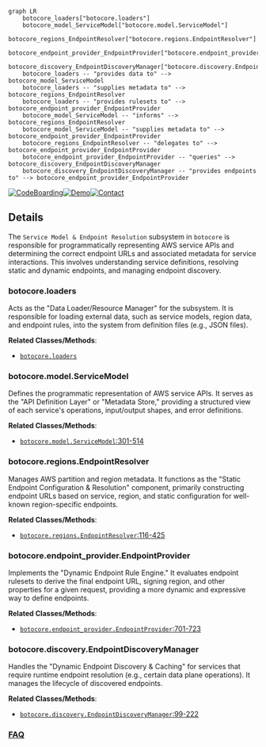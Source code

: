 ```mermaid
graph LR
    botocore_loaders["botocore.loaders"]
    botocore_model_ServiceModel["botocore.model.ServiceModel"]
    botocore_regions_EndpointResolver["botocore.regions.EndpointResolver"]
    botocore_endpoint_provider_EndpointProvider["botocore.endpoint_provider.EndpointProvider"]
    botocore_discovery_EndpointDiscoveryManager["botocore.discovery.EndpointDiscoveryManager"]
    botocore_loaders -- "provides data to" --> botocore_model_ServiceModel
    botocore_loaders -- "supplies metadata to" --> botocore_regions_EndpointResolver
    botocore_loaders -- "provides rulesets to" --> botocore_endpoint_provider_EndpointProvider
    botocore_model_ServiceModel -- "informs" --> botocore_regions_EndpointResolver
    botocore_model_ServiceModel -- "supplies metadata to" --> botocore_endpoint_provider_EndpointProvider
    botocore_regions_EndpointResolver -- "delegates to" --> botocore_endpoint_provider_EndpointProvider
    botocore_endpoint_provider_EndpointProvider -- "queries" --> botocore_discovery_EndpointDiscoveryManager
    botocore_discovery_EndpointDiscoveryManager -- "provides endpoints to" --> botocore_endpoint_provider_EndpointProvider
```

[![CodeBoarding](https://img.shields.io/badge/Generated%20by-CodeBoarding-9cf?style=flat-square)](https://github.com/CodeBoarding/GeneratedOnBoardings)[![Demo](https://img.shields.io/badge/Try%20our-Demo-blue?style=flat-square)](https://www.codeboarding.org/demo)[![Contact](https://img.shields.io/badge/Contact%20us%20-%20contact@codeboarding.org-lightgrey?style=flat-square)](mailto:contact@codeboarding.org)

## Details

The `Service Model & Endpoint Resolution` subsystem in `botocore` is responsible for programmatically representing AWS service APIs and determining the correct endpoint URLs and associated metadata for service interactions. This involves understanding service definitions, resolving static and dynamic endpoints, and managing endpoint discovery.

### botocore.loaders
Acts as the "Data Loader/Resource Manager" for the subsystem. It is responsible for loading external data, such as service models, region data, and endpoint rules, into the system from definition files (e.g., JSON files).


**Related Classes/Methods**:

- <a href="https://github.com/boto/botocore/blob/develop/botocore/loaders.py" target="_blank" rel="noopener noreferrer">`botocore.loaders`</a>


### botocore.model.ServiceModel
Defines the programmatic representation of AWS service APIs. It serves as the "API Definition Layer" or "Metadata Store," providing a structured view of each service's operations, input/output shapes, and error definitions.


**Related Classes/Methods**:

- <a href="https://github.com/boto/botocore/blob/develop/botocore/model.py#L301-L514" target="_blank" rel="noopener noreferrer">`botocore.model.ServiceModel`:301-514</a>


### botocore.regions.EndpointResolver
Manages AWS partition and region metadata. It functions as the "Static Endpoint Configuration & Resolution" component, primarily constructing endpoint URLs based on service, region, and static configuration for well-known region-specific endpoints.


**Related Classes/Methods**:

- <a href="https://github.com/boto/botocore/blob/develop/botocore/regions.py#L116-L425" target="_blank" rel="noopener noreferrer">`botocore.regions.EndpointResolver`:116-425</a>


### botocore.endpoint_provider.EndpointProvider
Implements the "Dynamic Endpoint Rule Engine." It evaluates endpoint rulesets to derive the final endpoint URL, signing region, and other properties for a given request, providing a more dynamic and expressive way to define endpoints.


**Related Classes/Methods**:

- <a href="https://github.com/boto/botocore/blob/develop/botocore/endpoint_provider.py#L701-L723" target="_blank" rel="noopener noreferrer">`botocore.endpoint_provider.EndpointProvider`:701-723</a>


### botocore.discovery.EndpointDiscoveryManager
Handles the "Dynamic Endpoint Discovery & Caching" for services that require runtime endpoint resolution (e.g., certain data plane operations). It manages the lifecycle of discovered endpoints.


**Related Classes/Methods**:

- <a href="https://github.com/boto/botocore/blob/develop/botocore/discovery.py#L99-L222" target="_blank" rel="noopener noreferrer">`botocore.discovery.EndpointDiscoveryManager`:99-222</a>




### [FAQ](https://github.com/CodeBoarding/GeneratedOnBoardings/tree/main?tab=readme-ov-file#faq)